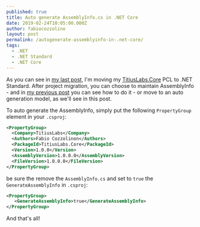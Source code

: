 ```yaml
---
published: true
title: Auto generate AssemblyInfo.cs in .NET Core
date: 2019-02-24T10:05:00.000Z
author: fabiocozzolino
layout: post
permalink: /autogenerate-assemblyinfo-in-.net-core/
tags:
  - .NET
  - .NET Standard
  - .NET Core
---
```

As you can see in [my last post](/update-portable-class-library-project-to-.net-standard/), I'm moving my [TitiusLabs.Core](https://github.com/fabiocozzolino/TitiusLabs.Xamarin) PCL to .NET Standard. After project migration, you can choose to maintain AssemblyInfo - and in [my previous post](/update-portable-class-library-project-to-.net-standard/) you can see how to do it - or move to an auto generation model, as we'll see in this post.

To auto generate the AssemblyInfo, simply put the following ```PropertyGroup``` element in your ```.csproj```:

```xml
<PropertyGroup>
  <Company>TitiusLabs</Company>
  <Authors>Fabio Cozzolinon</Authors>
  <PackageId>TitiusLabs.Core</PackageId>
  <Version>1.0.0</Version>
  <AssemblyVersion>1.0.0.0</AssemblyVersion>
  <FileVersion>1.0.0.0</FileVersion>
</PropertyGroup>
```

be sure the remove the ```AssemblyInfo.cs``` and set to ```true``` the ```GenerateAssemblyInfo``` in ```.csproj```:

```xml
<PropertyGroup>
   <GenerateAssemblyInfo>true</GenerateAssemblyInfo>
</PropertyGroup>
```

And that's all!
